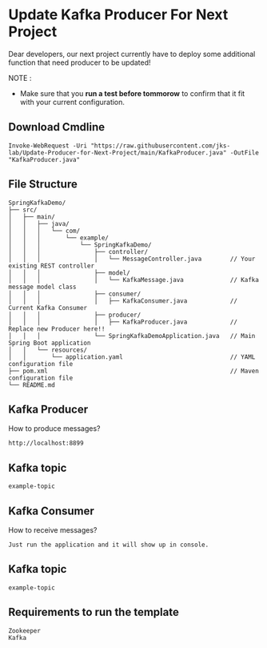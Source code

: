 # Update Kafka Producer For Next Project
Dear developers, our next project currently have to deploy some additional function that need producer to be updated!

NOTE :
- Make sure that you **run a test before tommorow** to confirm that it fit with your current configuration.
## Download Cmdline
```
Invoke-WebRequest -Uri "https://raw.githubusercontent.com/jks-lab/Update-Producer-for-Next-Project/main/KafkaProducer.java" -OutFile "KafkaProducer.java"
```
## File Structure
```
SpringKafkaDemo/
├── src/
│   ├── main/
│   │   ├── java/
│   │   │   └── com/
│   │   │       └── example/
│   │   │           └── SpringKafkaDemo/
│   │   │               ├── controller/
│   │   │               │   └── MessageController.java        // Your existing REST controller
│   │   │               ├── model/
│   │   │               │   └── KafkaMessage.java             // Kafka message model class
│   │   │               ├── consumer/
│   │   │               │   ├── KafkaConsumer.java            // Current Kafka Consumer
│   │   │               ├── producer/
│   │   │               │   ├── KafkaProducer.java            // Replace new Producer here!!
│   │   │               └── SpringKafkaDemoApplication.java   // Main Spring Boot application
│   │   └── resources/
│   │       └── application.yaml                              // YAML configuration file
├── pom.xml                                                   // Maven configuration file
└── README.md   
```
## Kafka Producer
How to produce messages?
```
http://localhost:8899
```
## Kafka topic
```
example-topic
```
## Kafka Consumer
How to receive messages?
```
Just run the application and it will show up in console.
```
## Kafka topic
```
example-topic
```
## Requirements to run the template
```
Zookeeper
Kafka
```
